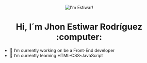 <p align="center">
<img src="https://i.postimg.cc/442r2HS3/atomneww.png" alt="I'm Estiwar!" />
</p>

<h1 align="center">Hi, I´m Jhon Estiwar Rodríguez :computer: </h1>

- 🔭 I’m currently working on be a Front-End developer
- 🌱 I’m currently learning HTML-CSS-JavaScript

<!-- https://i.postimg.cc/nVqD0qz4/atomnew-1.png https://i.postimg.cc/1zWgVKvS/atom1.png-->

